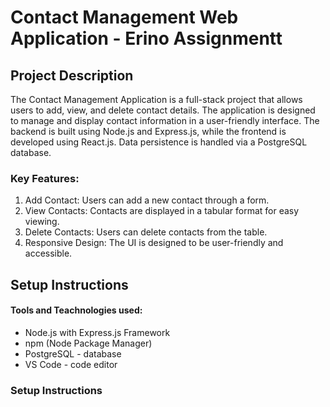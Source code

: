 <h1>Contact Management Web Application - Erino Assignmentt</h1>

<h2>Project Description</h2>

<p>
  The Contact Management Application is a full-stack project that allows users to add, view, and delete contact details. 
  The application is designed to manage and display contact information in a user-friendly interface. 
  The backend is built using Node.js and Express.js, while the frontend is developed using React.js.
  Data persistence is handled via a PostgreSQL database.
</p>

<h3>Key Features: </h3>
<ol>
  <li>Add Contact: Users can add a new contact through a form.</li>
  <li>View Contacts: Contacts are displayed in a tabular format for easy viewing.</li>
  <li>Delete Contacts: Users can delete contacts from the table.</li>
  <li>Responsive Design: The UI is designed to be user-friendly and accessible.</li>
</ol>

<h2>Setup Instructions</h2>
<h4>Tools and Teachnologies used:</h4>
<ul>
  <li>Node.js with Express.js Framework</li>
  <li>npm (Node Package Manager)</li>
  <li>PostgreSQL - database</li>
  <li>VS Code - code editor</li>
</ul>

  

<h3>Setup Instructions</h3>

